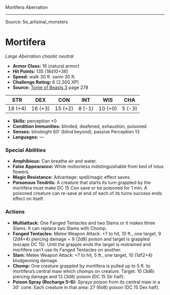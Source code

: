 <MonsterName/>Mortifera</MonsterName>
<CreatureType/>Aberration</CreatureType>



---

Source: 5e_artisinal_monsters

# Mortifera

*Large* *Aberration* *chaotic neutral*

- **Armor Class:** 16 (natural armor)
- **Hit Points:** 135 (18d10+36)
- **Speed:** walk 30 ft. swim 30 ft.
- **Challenge Rating:** 6 (2,300 XP)
- **Source:** [Tome of Beasts 3](https://koboldpress.com/kpstore/product/tome-of-beasts-3-for-5th-edition/) page 278

| STR | DEX | CON | INT | WIS | CHA |
| --- | --- | --- | --- | --- | --- |
| 18 (+4) | 16 (+3) | 15 (+2) | 8 (-1) | 10 (+0) | 5 (-3) |

- **Skills:** perception +0
- **Condition Immunities:** blinded, deafened, exhaustion, poisoned
- **Senses:** blindsight 60' (blind beyond), passive Perception 13
- **Languages:** —

### Special Abilities

- **Amphibious:** Can breathe air and water.
- **False Appearance:** While motionless indistinguishable from bed of lotus flowers.
- **Magic Resistance:** Advantage: spell/magic effect saves.
- **Poisonous Tendrils:** A creature that starts its turn grappled by the mortifera must make DC 15 Con save or be poisoned for 1 min. A poisoned creature can re-save at end of each of its turns success ends effect on itself.

### Actions

- **Multiattack:** One Fanged Tentacles and two Slams or it makes three Slams. It can replace two Slams with Chomp.
- **Fanged Tentacles:** Melee Weapon Attack: +7 to hit, 10 ft., one target, 9 (2d4+4) piercing damage + 9 (2d8) poison and target is grappled (escape DC 15). Until the grapple ends the target is restrained and mortifera can’t use its Fanged Tentacles on another.
- **Slam:** Melee Weapon Attack: +7 to hit, 5 ft., one target, 10 (1d12+4) bludgeoning damage.
- **Chomp:** One creature grappled by mortifera is pulled up to 5 ft. to mortifera’s central maw which chomps on creature. Target: 10 (3d6) piercing damage and 13 (3d8) poison (DC 15 Str half).
- **Poison Spray (Recharge 5–6):** Sprays poison from its central maw in a 30' cone. Each creature in that area: 27 (6d8) poison (DC 15 Dex half).




